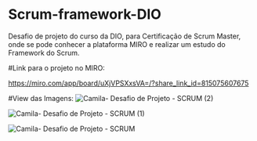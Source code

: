 # Scrum-framework-DIO
Desafio de projeto do curso da DIO, para Certificação de Scrum Master, onde se pode conhecer a plataforma MIRO e realizar um estudo do Framework do Scrum.

#Link para o projeto no MIRO:

https://miro.com/app/board/uXjVPSXxsVA=/?share_link_id=815075607675


#View das Imagens:
![Camila- Desafio de Projeto - SCRUM (2)](https://user-images.githubusercontent.com/100415969/192999422-049bb55f-598c-4d2d-a234-01b812ad73bf.jpg)

![Camila- Desafio de Projeto - SCRUM (1)](https://user-images.githubusercontent.com/100415969/192999470-90fb476f-0c8a-400a-b99c-45f76047d59d.jpg)

![Camila- Desafio de Projeto - SCRUM](https://user-images.githubusercontent.com/100415969/192999318-d45fa019-5e28-46be-9904-58e1c019fa68.jpg)

